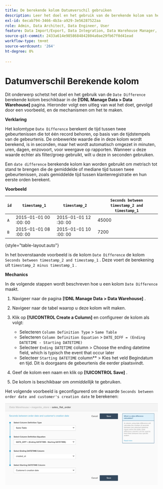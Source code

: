 ```yaml
---
title: De berekende kolom Datumverschil gebruiken
description: Leer het doel en het gebruik van de berekende kolom van het Verschil van de Datum.
exl-id: 6ecab794-3466-4b3a-a929-3e56287522aa
role: Admin, Data Architect, Data Engineer, User
feature: Data Import/Export, Data Integration, Data Warehouse Manager, Commerce Tables
source-git-commit: 2433a614e9858684842804a0ae29fb67f0d41ead
workflow-type: tm+mt
source-wordcount: '264'
ht-degree: 0%

---
```


# Datumverschil Berekende kolom

Dit onderwerp schetst het doel en het gebruik van de `Date Difference` berekende kolom beschikbaar in de **[!DNL Manage Data > Data Warehouse]** pagina. Hieronder volgt een uitleg van wat het doet, gevolgd door een voorbeeld, en de mechanismen om het te maken.

**Verklaring**

Het kolomtype `Date Difference` berekent de tijd tussen twee gebeurtenissen die tot één record behoren, op basis van de tijdstempels van de gebeurtenis. De onbewerkte waarde die in deze kolom wordt berekend, is in seconden, maar het wordt automatisch omgezet in minuten, uren, dagen, enzovoort, voor weergave op rapporten. Wanneer u deze waarde echter als filter/groep gebruikt, wilt u deze in seconden gebruiken.

Een `date difference` berekende kolom kan worden gebruikt om metrisch tot stand te brengen die de gemiddelde of mediane tijd tussen twee gebeurtenissen, zoals gemiddelde tijd tussen klantenregistratie en hun eerste orden berekent.

**Voorbeeld**

| **`id`** | **`timestamp_1`** | **`timestamp_2`** | **`Seconds between timestamp_2 and timestamp_1`** |
|--- |--- |--- |--- |
| `A` | 2015-01-01 00 :00: 00 | 2015-01-01 12 :30: 00 | 45000 |
| `B` | 2015-01-01 08 :00: 00 | 2015-01-01 10 :00: 00 | 7200 |

{style="table-layout:auto"}


In het bovenstaande voorbeeld is de kolom `Date Difference` de kolom `Seconds between timestamp_2 and timestamp_1` . Deze voert de berekening uit `timestamp_2 minus timestamp_1` .

**Mechanics**

In de volgende stappen wordt beschreven hoe u een kolom `Date Difference` maakt.

1. Navigeer naar de pagina **[!DNL Manage Data > Data Warehouse]** .
1. Navigeer naar de tabel waarop u deze kolom wilt maken.
1. Klik op **[!UICONTROL Create a Column]** en configureer de kolom als volgt:
   * Selecteren `Column Definition Type` > `Same Table`
   * Selecteren `Column Definition Equation` > `DATE_DIFF = (Ending DATETIME - Starting DATETIME)`
   * Selecteer `Ending DATETIME` column > Choose the ending datetime field, which is typisch the event that occur later
   * Selecteer `Starting DATETIME` column** > Kies het veld Begindatum en tijd. Dit is doorgaans de gebeurtenis die eerder plaatsvindt.

1. Geef de kolom een naam en klik op **[!UICONTROL Save]** .
1. De kolom is beschikbaar om *onmiddellijk* te gebruiken.

Het volgende voorbeeld is geconfigureerd om de waarde `Seconds between order date and customer's creation date` te berekenen:

![](../../assets/date_diff.png)
